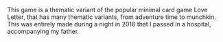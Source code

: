 This game is a thematic variant of the popular minimal card game Love Letter, that has many thematic variants, from adventure time
to munchkin. This was entirely made during a night in 2016 that I passed in a hospital, accompanying my father.
